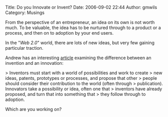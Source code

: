 Title: Do you Innovate or Invent?
Date: 2006-09-02 22:44
Author: gmwils
Category: Musings

From the perspective of an entrepreneur, an idea on its own is not worth
much. To be valuable, the idea has to be nurtured through to a product
or a process, and then on to adoption by your end users.

In the "*Web 2.0*" world, there are lots of new ideas, but very few
gaining particular traction.

Andrew has an interesting [article][] examining the difference between
an invention and an innovation:

<p>
> Inventors must start with a world of possibilities and work to create
> new ideas, patents, prototypes or processes, and propose that other
> people should consider their contribution to the world (often through
> publication). Innovators take a possibility or idea, often one that
> inventors have already proposed, and turn that into something that
> they follow through to adoption.

</p>
Which are you working on?

  [article]: http://www.sgi.nu/diary/2006/09/01/invention-versus-innovation/
